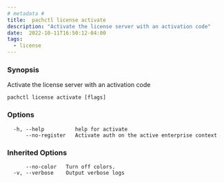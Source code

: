 ```yaml
---
# metadata # 
title:  pachctl license activate
description: "Activate the license server with an activation code"
date:  2022-10-11T16:50:12-04:00
tags:
  - license
---
```


### Synopsis

Activate the license server with an activation code

```
pachctl license activate [flags]
```

### Options

```
  -h, --help          help for activate
      --no-register   Activate auth on the active enterprise context
```

### Inherited Options

```
      --no-color   Turn off colors.
  -v, --verbose    Output verbose logs
```

